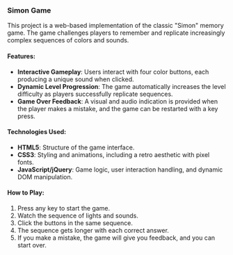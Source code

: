 ### Simon Game

This project is a web-based implementation of the classic "Simon" memory game. The game challenges players to remember and replicate increasingly complex sequences of colors and sounds.

#### Features:
- **Interactive Gameplay**: Users interact with four color buttons, each producing a unique sound when clicked.
- **Dynamic Level Progression**: The game automatically increases the level difficulty as players successfully replicate sequences.
- **Game Over Feedback**: A visual and audio indication is provided when the player makes a mistake, and the game can be restarted with a key press.

#### Technologies Used:
- **HTML5**: Structure of the game interface.
- **CSS3**: Styling and animations, including a retro aesthetic with pixel fonts.
- **JavaScript/jQuery**: Game logic, user interaction handling, and dynamic DOM manipulation.

#### How to Play:
1. Press any key to start the game.
2. Watch the sequence of lights and sounds.
3. Click the buttons in the same sequence.
4. The sequence gets longer with each correct answer.
5. If you make a mistake, the game will give you feedback, and you can start over.

